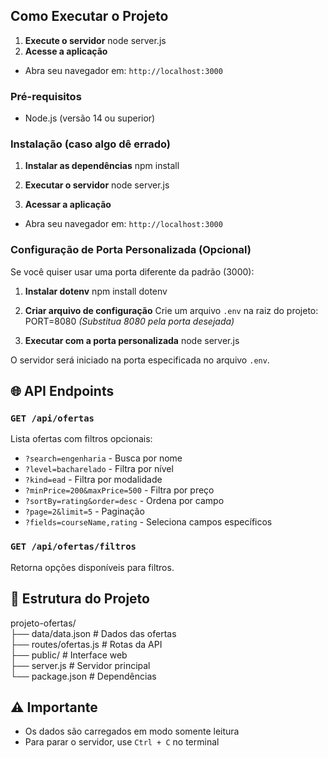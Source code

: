 ## Como Executar o Projeto
1. **Execute o servidor**
node server.js
2. **Acesse a aplicação**
- Abra seu navegador em: `http://localhost:3000`
  
### Pré-requisitos
- Node.js (versão 14 ou superior)

### Instalação (caso algo dê errado)

1. **Instalar as dependências**
npm install

2. **Executar o servidor**
node server.js

3. **Acessar a aplicação**
- Abra seu navegador em: `http://localhost:3000`

### Configuração de Porta Personalizada (Opcional)
Se você quiser usar uma porta diferente da padrão (3000):
1. **Instalar dotenv**
npm install dotenv

2. **Criar arquivo de configuração**
Crie um arquivo `.env` na raiz do projeto:
PORT=8080
*(Substitua 8080 pela porta desejada)*

3. **Executar com a porta personalizada**
node server.js

O servidor será iniciado na porta especificada no arquivo `.env`.

## 🌐 API Endpoints

### `GET /api/ofertas`
Lista ofertas com filtros opcionais:
- `?search=engenharia` - Busca por nome
- `?level=bacharelado` - Filtra por nível
- `?kind=ead` - Filtra por modalidade
- `?minPrice=200&maxPrice=500` - Filtra por preço
- `?sortBy=rating&order=desc` - Ordena por campo
- `?page=2&limit=5` - Paginação
- `?fields=courseName,rating` - Seleciona campos específicos

### `GET /api/ofertas/filtros`
Retorna opções disponíveis para filtros.

## 📁 Estrutura do Projeto

projeto-ofertas/<br>
├── data/data.json # Dados das ofertas <br>
├── routes/ofertas.js # Rotas da API<br>
├── public/ # Interface web <br>
├── server.js # Servidor principal <br>
└── package.json # Dependências <br>

## ⚠️ Importante
- Os dados são carregados em modo somente leitura
- Para parar o servidor, use `Ctrl + C` no terminal
